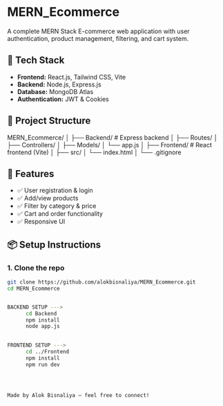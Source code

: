 # MERN_Ecommerce

A complete MERN Stack E-commerce web application with user authentication, product management, filtering, and cart system.

## 🔧 Tech Stack

- **Frontend:** React.js, Tailwind CSS, Vite
- **Backend:** Node.js, Express.js
- **Database:** MongoDB Atlas
- **Authentication:** JWT & Cookies
<!-- - **Image Uploads:** Multer -->

## 📁 Project Structure

MERN_Ecommerce/
│
├── Backend/ # Express backend
│ ├── Routes/
│ ├── Controllers/
│ ├── Models/
│ └── app.js
│
├── Frontend/ # React frontend (Vite)
│ ├── src/
│ └── index.html
│
└── .gitignore


## 🚀 Features

- ✅ User registration & login
- ✅ Add/view products
- ✅ Filter by category & price
- ✅ Cart and order functionality
- ✅ Responsive UI

## 📦 Setup Instructions

### 1. Clone the repo

```bash
git clone https://github.com/alokbisnaliya/MERN_Ecommerce.git
cd MERN_Ecommerce


BACKEND SETUP --->
      cd Backend
      npm install
      node app.js
 

FRONTEND SETUP --->
      cd ../Frontend
      npm install
      npm run dev




Made by Alok Bisnaliya — feel free to connect!